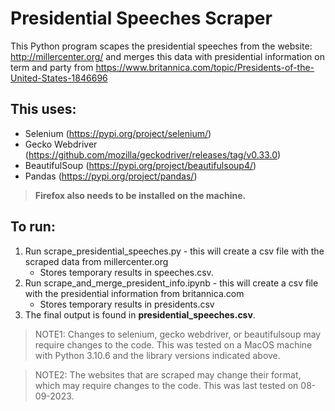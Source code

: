# Presidential Speeches Scraper

This Python program scapes the presidential speeches from the website: http://millercenter.org/ and merges this data with presidential information on term and party from https://www.britannica.com/topic/Presidents-of-the-United-States-1846696

## This uses:
* Selenium (https://pypi.org/project/selenium/)
* Gecko Webdriver (https://github.com/mozilla/geckodriver/releases/tag/v0.33.0) 
* BeautifulSoup (https://pypi.org/project/beautifulsoup4/)
* Pandas (https://pypi.org/project/pandas/)

> **Firefox also needs to be installed on the machine.**

## To run:
1. Run scrape_presidential_speeches.py - this will create a csv file with the scraped data from millercenter.org
   * Stores temporary results in speeches.csv.
2. Run scrape_and_merge_president_info.ipynb - this will create a csv file with the presidential information from britannica.com
   * Stores temporary results in presidents.csv
3. The final output is found in **presidential_speeches.csv**.

> NOTE1: Changes to selenium, gecko webdriver, or beautifulsoup may require changes to the code. This was tested on a MacOS machine with Python 3.10.6 and the library versions indicated above.

> NOTE2: The websites that are scraped may change their format, which may require changes to the code. This was last tested on 08-09-2023.
